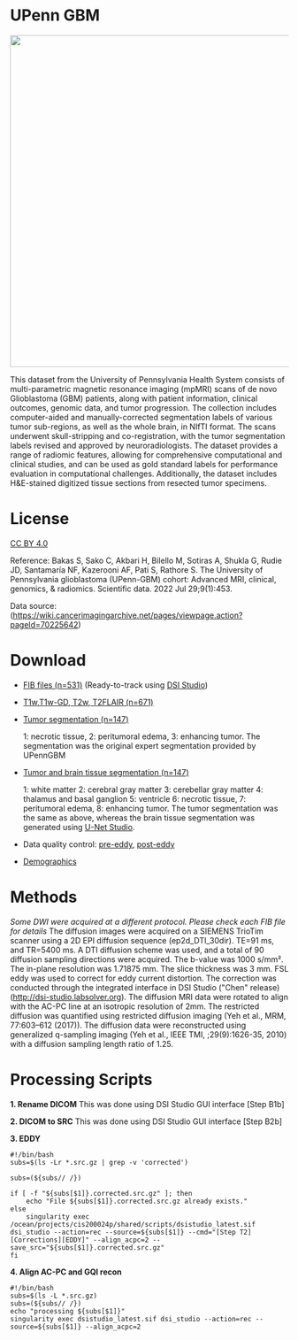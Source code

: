 # UPenn GBM

<img src="https://github.com/frankyeh/Brain-Data/assets/275569/254e976c-2acb-4878-9c8a-b70a468c8321" width=600 />


This dataset from the University of Pennsylvania Health System consists of multi-parametric magnetic resonance imaging (mpMRI) scans of de novo Glioblastoma (GBM) patients, along with patient information, clinical outcomes, genomic data, and tumor progression. The collection includes computer-aided and manually-corrected segmentation labels of various tumor sub-regions, as well as the whole brain, in NIfTI format. The scans underwent skull-stripping and co-registration, with the tumor segmentation labels revised and approved by neuroradiologists. The dataset provides a range of radiomic features, allowing for comprehensive computational and clinical studies, and can be used as gold standard labels for performance evaluation in computational challenges. Additionally, the dataset includes H&E-stained digitized tissue sections from resected tumor specimens.

# License

[CC BY 4.0](https://creativecommons.org/licenses/by/4.0/)

Reference: Bakas S, Sako C, Akbari H, Bilello M, Sotiras A, Shukla G, Rudie JD, Santamaría NF, Kazerooni AF, Pati S, Rathore S. The University of Pennsylvania glioblastoma (UPenn-GBM) cohort: Advanced MRI, clinical, genomics, & radiomics. Scientific data. 2022 Jul 29;9(1):453.

Data source: (https://wiki.cancerimagingarchive.net/pages/viewpage.action?pageId=70225642)

# Download

- [FIB files (n=531)](https://pitt-my.sharepoint.com/:f:/g/personal/yehfc_pitt_edu/ErTB_g-GlCFAjehZac0LFOcBO6_4fzMADNK_rLhwb68UiA?e=J7pfEF) (Ready-to-track using [DSI Studio](https://dsi-studio.labsolver.org))
- [T1w,T1w-GD, T2w, T2FLAIR (n=671)](https://pitt-my.sharepoint.com/:f:/g/personal/yehfc_pitt_edu/EhWEXMOF06BGgOo2pTngdagBx4r8mVOMlZRJ3WFb5k_Igw?e=5lepMh)
- [Tumor segmentation (n=147)](https://pitt-my.sharepoint.com/:f:/g/personal/yehfc_pitt_edu/EhDguTTifyJDjhQHmm1zkjYBs5KvegY0aFvrXMFQcbHBKA?e=rxnFlY)
  
  1: necrotic tissue, 2: peritumoral edema, 3: enhancing tumor. The segmentation was the original expert segmentation provided by UPennGBM
  
- [Tumor and brain tissue segmentation (n=147)](https://pitt-my.sharepoint.com/:f:/g/personal/yehfc_pitt_edu/Eju3Ox1acX9MrqdoLbeNzM4BHAnTro5_VZL-uHS4YadlXg?e=N3lAuQ)
  
  1: white matter 2: cerebral gray matter 3: cerebellar gray matter 4: thalamus and basal ganglion 5: ventricle 6: necrotic tissue, 7: peritumoral edema, 8: enhancing tumor. The tumor segmentation was the same as above, whereas the brain tissue segmentation was generated using [U-Net Studio](https://unet-studio.labsolver.org/).
  
- Data quality control: [pre-eddy](https://pitt-my.sharepoint.com/:t:/g/personal/yehfc_pitt_edu/Ea60Z0sosudOnNYJ9wxeab0BGSmCjjrqA5lFGh8ntdq5Ug?e=lexYxD), [post-eddy](https://pitt-my.sharepoint.com/:t:/g/personal/yehfc_pitt_edu/EQDimHxxrK5Etgu3EhpXBxQB0-CM_7HckqYA9l7pXcVDjQ?e=sBOeIr)
- [Demographics](https://pitt-my.sharepoint.com/:x:/g/personal/yehfc_pitt_edu/ET6yAsuDD6lOrkWzncWhmpYBpcXGiFhVxxNLGLBhUDO6vQ?e=xUc1qb)


# Methods

*Some DWI were acquired at a different protocol. Please check each FIB file for details*
The diffusion images were acquired on a SIEMENS TrioTim scanner using a 2D EPI diffusion sequence (ep2d_DTI_30dir). TE=91 ms, and TR=5400 ms. A DTI diffusion scheme was used, and a total of 90 diffusion sampling directions were acquired. The b-value was 1000 s/mm². The in-plane resolution was 1.71875 mm. The slice thickness was 3 mm. FSL eddy was used to correct for eddy current distortion. The correction was conducted through the integrated interface in DSI Studio ("Chen" release)(http://dsi-studio.labsolver.org). The diffusion MRI data were rotated to align with the AC-PC line at an isotropic resolution of 2mm. The restricted diffusion was quantified using restricted diffusion imaging (Yeh et al., MRM, 77:603–612 (2017)). The diffusion data were reconstructed using generalized q-sampling imaging (Yeh et al., IEEE TMI, ;29(9):1626-35, 2010) with a diffusion sampling length ratio of 1.25.

# Processing Scripts

**1. Rename DICOM**
This was done using DSI Studio GUI interface [Step B1b]

**2. DICOM to SRC**
This was done using DSI Studio GUI interface [Step B2b]

**3. EDDY**
```
#!/bin/bash
subs=$(ls -Lr *.src.gz | grep -v 'corrected')

subs=(${subs// /})

if [ -f "${subs[$1]}.corrected.src.gz" ]; then
    echo "File ${subs[$1]}.corrected.src.gz already exists."
else
    singularity exec /ocean/projects/cis200024p/shared/scripts/dsistudio_latest.sif dsi_studio --action=rec --source=${subs[$1]} --cmd="[Step T2][Corrections][EDDY]" --align_acpc=2 --save_src="${subs[$1]}.corrected.src.gz"
fi
```

**4. Align AC-PC and GQI recon**

```
#!/bin/bash
subs=$(ls -L *.src.gz)
subs=(${subs// /})
echo "processing ${subs[$1]}"
singularity exec dsistudio_latest.sif dsi_studio --action=rec --source=${subs[$1]} --align_acpc=2
```
